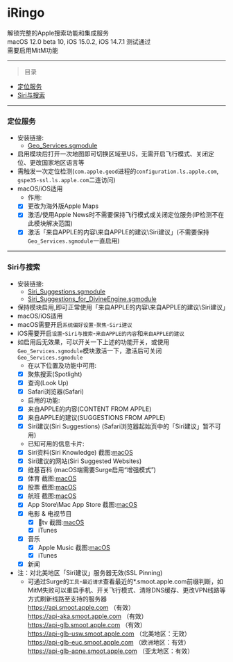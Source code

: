 # iRingo
解锁完整的Apple搜索功能和集成服务   
macOS 12.0 beta 10, iOS 15.0.2, iOS 14.7.1 测试通过  
需要启用MitM功能

---

> 目录  

* [定位服务](#Location%20Services)  
* [Siri与搜索](#Siri%20&amp;%20Search)    

---

### <a id="Location Services"> 定位服务 </a>     
* 安装链接:     
  * [Geo_Services.sgmodule](./sgmodule/Geo_Services.sgmodule?raw=true " Rewrite Apple Geo Services Country Code")     
* 启用模块后打开一次地图即可切换区域至US，无需开启飞行模式、关闭定位、更改国家地区语言等   
* 需触发一次定位检测(`com.apple.geod`进程的`configuration.ls.apple.com`, `gspe35-ssl.ls.apple.com`二连访问)   
* macOS/iOS适用  
    * 作用:  
    - [x] 更改为海外版Apple Maps    
    - [x] 激活/使用Apple News时不需要保持飞行模式或关闭定位服务(IP检测不在此模块解决范围)    
    - [x] 激活「来自APPLE的内容\来自APPLE的建议\Siri建议」(不需要保持`Geo_Services.sgmodule`一直启用)   

---

### <a id="Siri & Search"> Siri与搜索 </a>   
* 安装链接:     
  * [Siri_Suggestions.sgmodule](./sgmodule/Siri_Suggestions.sgmodule?raw=true " Location-Based Siri Suggestions for Spotlight & Look Up & Safari")
  * [Siri_Suggestions_for_DivineEngine.sgmodule](./sgmodule/Siri_Suggestions_for_DivineEngine.sgmodule?raw=true " Location-Based Siri Suggestions for Spotlight & Look Up & Safari") 
* 保持模块启用,即可正常使用「来自APPLE的内容\来自APPLE的建议\Siri建议」   
* macOS/iOS适用  
* macOS需要开启`系统偏好设置`-`聚焦`-`Siri建议`
* iOS需要开启`设置`-`Siri与搜索`-`来自APPLE的内容`和`来自APPLE的建议`
* 如启用后无效果，可以开关一下上述的功能开关，或使用`Geo_Services.sgmodule`模块激活一下，激活后可关闭`Geo_Services.sgmodule`  
    * 在以下位置及功能中可用: 
    - [x] 聚焦搜索(Spotlight)
    - [x] 查询(Look Up)
    - [x] Safari浏览器(Safari)
    * 启用的功能:  
    - [x] 来自APPLE的内容(CONTENT FROM APPLE)
    - [x] 来自APPLE的建议(SUGGESTIONS FROM APPLE)
    - [x] Siri建议(Siri Suggestions) (Safari浏览器起始页中的「Siri建议」暂不可用)
    * 已知可用的信息卡片:  
    - [x] Siri资料(Siri Knowledge)  截图:[macOS](./ScreenShots/Siri%20Knowledge%20-%20Spotlight%20-%20macOS.png?raw=true "Siri Knowledge - Spotlight - macOS")   
    - [x] Siri建议的网站(Siri Suggested Websites)  
    - [x] 维基百科 (macOS端需要Surge启用“增强模式”)  
    - [x] 体育  截图:[macOS](./ScreenShots/Sports20-%20Spotlight%20-%20macOS.png?raw=true "Sports - Spotlight - macOS")   
    - [x] 股票  截图:[macOS](./ScreenShots/Stock%20-%20Spotlight%20-%20macOS.png?raw=true "Stock - Spotlight - macOS")   
    - [x] 航班  截图:[macOS](./ScreenShots/Flights%20-%20Spotlight%20-%20macOS.png?raw=true "Flights - Spotlight - macOS")   
    - [x] App Store\Mac App Store  截图:[macOS](./ScreenShots/Mac%20App%20Store%20-%20Spotlight%20-%20macOS.png?raw=true "Mac App Store - Spotlight - macOS")    
    - [x] 电影 & 电视节目   
      - [x] tv  截图:[macOS](./ScreenShots/tv%20-%20Spotlight%20-%20macOS.png?raw=true "tv - Spotlight - macOS")   
      - [x] iTunes  
    - [x] 音乐  
      - [x] Apple Music  截图:[macOS](./ScreenShots/Apple%20Music%20-%20Spotlight%20-%20macOS.png?raw=true "Apple Music - Spotlight - macOS")   
      - [x] iTunes  
    - [x] 新闻  

* 注：对北美地区「Siri建议」服务器无效(SSL Pinning)   
    * 可通过Surge的`工具`-`最近请求`查看最近的*.smoot.apple.com前缀判断，如MitM失败可以重启手机、开关飞行模式、清除DNS缓存、更改VPN线路等方式刷新线路至支持的服务器     
https://api.smoot.apple.com             （有效）  
https://api-aka.smoot.apple.com       （有效）  
https://api-glb.smoot.apple.com         （有效）  
https://api-glb-usw.smoot.apple.com    （北美地区：无效）  
https://api-glb-euc.smoot.apple.com    （欧洲地区：有效）  
https://api-glb-apne.smoot.apple.com   （亚太地区：有效）  